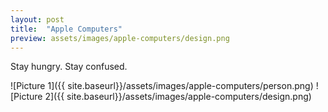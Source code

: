 ```yaml
---
layout: post
title:  "Apple Computers"
preview: assets/images/apple-computers/design.png
---
```


Stay hungry. Stay confused.

![Picture 1]({{ site.baseurl}}/assets/images/apple-computers/person.png)
![Picture 2]({{ site.baseurl}}/assets/images/apple-computers/design.png)
